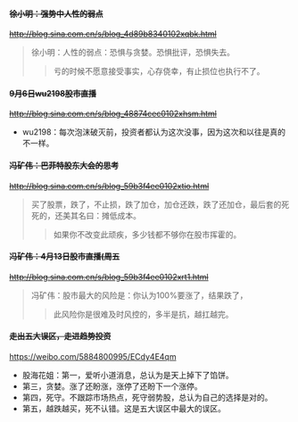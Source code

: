 #### ~~徐小明：强势中人性的弱点~~
~~http://blog.sina.com.cn/s/blog_4d89b8340102xqbk.html~~
>徐小明：人性的弱点：恐惧与贪婪。恐惧批评，恐惧失去。
>>亏的时候不愿意接受事实，心存侥幸，有止损位也执行不了。

#### ~~9月6日wu2198股市直播~~
~~http://blog.sina.com.cn/s/blog_48874cec0102xhsm.html~~
- wu2198：每次泡沫破灭前，投资者都认为这次没事，因为这次和以往是真的不一样。

#### ~~冯矿伟：巴菲特股东大会的思考~~
~~http://blog.sina.com.cn/s/blog_59b3f4ee0102xtio.html~~
>买了股票，跌了，不止损，跌了加仓，加仓还跌，跌了还加仓，最后套的死死的，还美其名曰：摊低成本。
>>如果你不改变此顽疾，多少钱都不够你在股市挥霍的。

#### ~~冯矿伟：4月13日股市直播(周五~~
~~http://blog.sina.com.cn/s/blog_59b3f4ee0102xrt1.html~~
>冯矿伟：股市最大的风险是：你认为100%要涨了，结果跌了，
>>此风险你是很难及时风控的，多半是抗，越扛越完。

#### ~~走出五大误区，走进趋势投资~~
https://weibo.com/5884800995/ECdy4E4qm
- 股海花姐：第一，爱听小道消息，总认为是天上掉下了馅饼。 
- 第三，贪婪。涨了还盼涨，涨停了还盼下一个涨停。 
- 第四，死守。不跟踪市场热点，死守弱势股，总认为自己的选择是对的。 
- 第五，越跌越买，死不认错。这是五大误区中最大的误区。